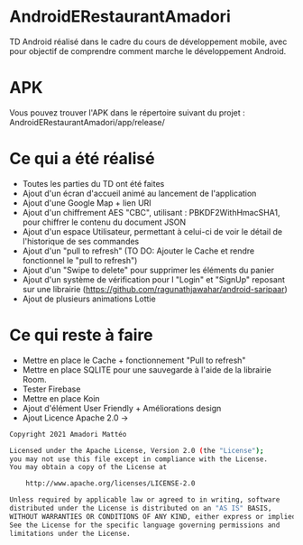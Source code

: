 # AndroidERestaurantAmadori
TD Android réalisé dans le cadre du cours de développement mobile, avec pour objectif de comprendre comment marche le développement Android.

# APK
Vous pouvez trouver l'APK dans le répertoire suivant du projet : AndroidERestaurantAmadori/app/release/

# Ce qui a été réalisé
- Toutes les parties du TD ont été faites
- Ajout d'un écran d'accueil animé au lancement de l'application
- Ajout d'une Google Map + lien URI
- Ajout d'un chiffrement AES "CBC", utilisant : PBKDF2WithHmacSHA1, pour chiffrer le contenu du document JSON
- Ajout d'un espace Utilisateur, permettant à celui-ci de voir le détail de l'historique de ses commandes
- Ajout d'un "pull to refresh" (TO DO: Ajouter le Cache et rendre fonctionnel le "pull to refresh")
- Ajout d'un "Swipe to delete" pour supprimer les éléments du panier
- Ajout d'un système de vérification pour l "Login" et "SignUp" reposant sur une librairie (https://github.com/ragunathjawahar/android-saripaar)
- Ajout de plusieurs animations Lottie

# Ce qui reste à faire
- Mettre en place le Cache + fonctionnement "Pull to refresh"
- Mettre en place SQLITE pour une sauvegarde à l'aide de la librairie Room.
- Tester Firebase
- Mettre en place Koin
- Ajout d'élément User Friendly + Améliorations design
- Ajout Licence Apache 2.0 -> 

```bash
Copyright 2021 Amadori Mattéo

Licensed under the Apache License, Version 2.0 (the "License");
you may not use this file except in compliance with the License.
You may obtain a copy of the License at

    http://www.apache.org/licenses/LICENSE-2.0

Unless required by applicable law or agreed to in writing, software
distributed under the License is distributed on an "AS IS" BASIS,
WITHOUT WARRANTIES OR CONDITIONS OF ANY KIND, either express or implied.
See the License for the specific language governing permissions and
limitations under the License.
```

